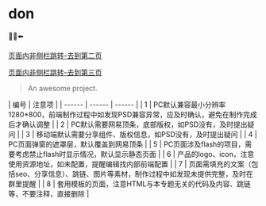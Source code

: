 # don

:100::alarm_clock::arrow_left:

[页面内非侧栏跳转-去到第二页](/haha)

[页面内非侧栏跳转-去到第三页](/hahah)

> An awesome project.

| 编号 | 注意项 |
| ------ | ------ | ------ |
| 1 | PC默认兼容最小分辨率1280*800，前端制作过程中如发现PSD兼容异常，应及时确认，避免在制作完成后才确认调整 |
| 2 | PC默认需要网易顶条，底部版权，如PSD没有，及时提出疑问 |
| 3 | 移动端默认需要分享组件、版权信息，如PSD没有，及时提出疑问 |
| 4 | PC页面弹窗的遮罩层，默认覆盖到网易顶条 |
| 5 | PC页面涉及flash的项目，需要考虑禁止flash时显示情况，默认显示静态页面 |
| 6 | 产品的logo、icon，注意使用资源地址，如未配置，提醒编辑找内部前端配置 |
| 7 | 页面需填充的文案（包括seo、分享信息）、跳链、图片等素材，制作过程中如发现未提供完整，及时在群里提醒 |
| 8 | 套用模板的页面，注意HTML与本专题无关的代码及内容、跳链等，不要注释，直接删除 |

